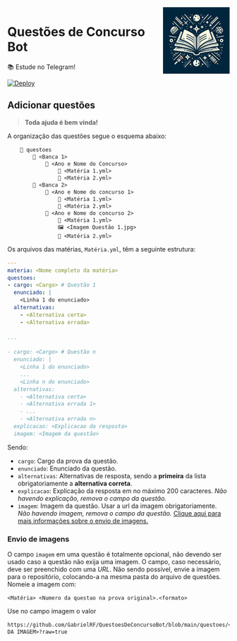 <img align="right" alt="Questões de Concurso Bot Logo" width="30%" height="auto" src="https://github.com/GabrielRF/QuestoesDeConcursoBot/blob/main/utils/icone.jpg?raw=true">

# Questões de Concurso Bot

📚 Estude no Telegram!

[![Deploy](https://github.com/GabrielRF/QuestoesDeConcursoBot/actions/workflows/deploy.yml/badge.svg)](https://github.com/GabrielRF/QuestoesDeConcursoBot/actions/workflows/deploy.yml)

## Adicionar questões

> **Toda ajuda é bem vinda!**

A organização das questões segue o esquema abaixo:

```
    📂 questoes
        📂 <Banca 1>
            📂 <Ano e Nome do Concurso>
                📝 <Matéria 1.yml>
                📝 <Matéria 2.yml>
        📂 <Banca 2>
            📂 <Ano e Nome do concurso 1>
                📝 <Matéria 1.yml>
                📝 <Matéria 2.yml>
            📂 <Ano e Nome do concurso 2>
                📝 <Matéria 1.yml>
                🖼 <Imagem Questão 1.jpg>
                📝 <Matéria 2.yml>
```

Os arquivos das matérias, `Matéria.yml`, têm a seguinte estrutura:

```yml
---
materia: <Nome completo da matéria>
questoes:
- cargo: <Cargo> # Questão 1
  enunciado: |
    <Linha 1 do enunciado>
  alternativas:
    - <Alternativa certa>
    - <Alternativa errada>

...

- cargo: <Cargo> # Questão n
  enunciado: |
    <Linha 1 do enunciado>
    ...
    <Linha n do enunciado>
  alternativas:
    - <Alternativa certa>
    - <Alternativa errada 1>
    - ...
    - <Alternativa errada n>
  explicacao: <Explicacao da resposta>
  imagem: <Imagem da questão>
```
Sendo:
* `cargo`: Cargo da prova da questão.
* `enunciado`: Enunciado da questão.
* `alternativas`: Alternativas de resposta, sendo a **primeira** da lista obrigatoriamente a **alternativa correta**.
* `explicacao`: Explicação da resposta em no máximo 200 caracteres. _Não havendo explicação, remova o campo da questão._
* `imagem`: Imagem da questão. Usar a url da imagem obrigatoriamente. _Não havendo imagem, remova o campo da questão._ [Clique aqui para mais informações sobre o envio de imagens.](#envio-de-imagens)

### Envio de imagens

O campo `imagem` em uma questão é totalmente opcional, não devendo ser usado caso a questão não exija uma imagem. O campo, caso necessário, deve ser preenchido com uma _URL_. Não sendo possível, envie a imagem para o repositório, colocando-a na mesma pasta do arquivo de questões. Nomeie a imagem com:
```
<Matéria> <Numero da questao na prova original>.<formato>
```
Use no campo imagem o valor
```
https://github.com/GabrielRF/QuestoesDeConcursoBot/blob/main/questoes/<BANCA>/<PROVA>/<ARQUIVO DA IMAGEM>?raw=true
```
